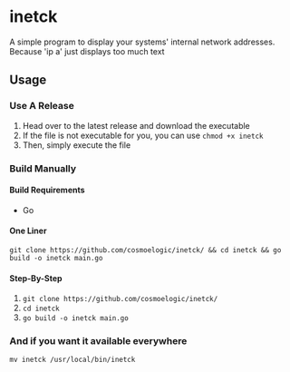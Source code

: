 # inetck
A simple program to display your systems' internal network addresses. Because 'ip a' just displays too much text

## Usage
### Use A Release
1. Head over to the latest release and download the executable
2. If the file is not executable for you, you can use `chmod +x inetck`
3. Then, simply execute the file

### Build Manually
#### Build Requirements
* Go
#### One Liner
`git clone https://github.com/cosmoelogic/inetck/ && cd inetck && go build -o inetck main.go`
#### Step-By-Step
1. `git clone https://github.com/cosmoelogic/inetck/`
2. `cd inetck`
3. `go build -o inetck main.go`

### And if you want it available everywhere
`mv inetck /usr/local/bin/inetck`
